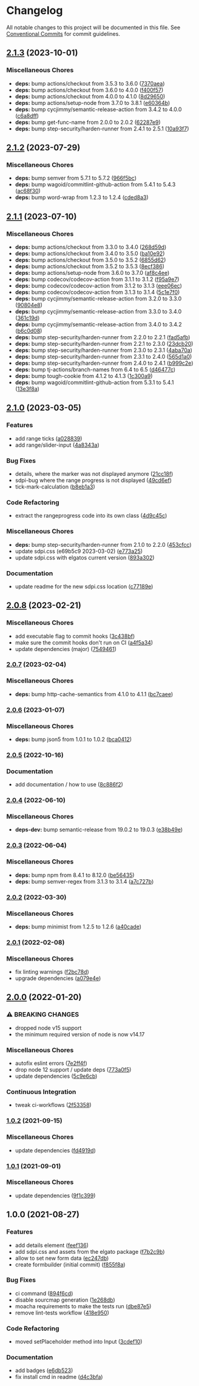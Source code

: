 # Changelog

All notable changes to this project will be documented in this file. See
[Conventional Commits](https://conventionalcommits.org) for commit guidelines.

## [2.1.3](https://github.com/rweich/streamdeck-formbuilder/compare/v2.1.2...v2.1.3) (2023-10-01)


### Miscellaneous Chores

* **deps:** bump actions/checkout from 3.5.3 to 3.6.0 ([7370aea](https://github.com/rweich/streamdeck-formbuilder/commit/7370aeaf2ac29b7009436e2afe598dbac2a0dda9))
* **deps:** bump actions/checkout from 3.6.0 to 4.0.0 ([f400f57](https://github.com/rweich/streamdeck-formbuilder/commit/f400f5766c5c4df5e3273c450e9068c29a5e081f))
* **deps:** bump actions/checkout from 4.0.0 to 4.1.0 ([8d29650](https://github.com/rweich/streamdeck-formbuilder/commit/8d296505c2a434429307ece888c8ca0c38d95df5))
* **deps:** bump actions/setup-node from 3.7.0 to 3.8.1 ([e60364b](https://github.com/rweich/streamdeck-formbuilder/commit/e60364be8d7a03ae2cdc0bb5d06c39a1315303fe))
* **deps:** bump cycjimmy/semantic-release-action from 3.4.2 to 4.0.0 ([c6a8dff](https://github.com/rweich/streamdeck-formbuilder/commit/c6a8dff45611611bc30efe49194762667b7e27a1))
* **deps:** bump get-func-name from 2.0.0 to 2.0.2 ([62287e9](https://github.com/rweich/streamdeck-formbuilder/commit/62287e9081959da284f6b41fb82df54414d8f7a7))
* **deps:** bump step-security/harden-runner from 2.4.1 to 2.5.1 ([10a93f7](https://github.com/rweich/streamdeck-formbuilder/commit/10a93f7c0beedc96630d49f586c92cc5c9e01a92))

## [2.1.2](https://github.com/rweich/streamdeck-formbuilder/compare/v2.1.1...v2.1.2) (2023-07-29)


### Miscellaneous Chores

* **deps:** bump semver from 5.7.1 to 5.7.2 ([966f5bc](https://github.com/rweich/streamdeck-formbuilder/commit/966f5bc16f3c3bbc82b499fab792bb72ac83c714))
* **deps:** bump wagoid/commitlint-github-action from 5.4.1 to 5.4.3 ([ac68f30](https://github.com/rweich/streamdeck-formbuilder/commit/ac68f30bf50dd0b90be5c8ff129bf06b3f56f169))
* **deps:** bump word-wrap from 1.2.3 to 1.2.4 ([cded8a3](https://github.com/rweich/streamdeck-formbuilder/commit/cded8a371ba1c0f6605924dc5433209f0aba80fd))

## [2.1.1](https://github.com/rweich/streamdeck-formbuilder/compare/v2.1.0...v2.1.1) (2023-07-10)


### Miscellaneous Chores

* **deps:** bump actions/checkout from 3.3.0 to 3.4.0 ([268d59d](https://github.com/rweich/streamdeck-formbuilder/commit/268d59d61017b53d1b91fb9d420db1c0eca1d827))
* **deps:** bump actions/checkout from 3.4.0 to 3.5.0 ([ba10e92](https://github.com/rweich/streamdeck-formbuilder/commit/ba10e92d2899bb2b54808487598d3629d513e870))
* **deps:** bump actions/checkout from 3.5.0 to 3.5.2 ([6855d62](https://github.com/rweich/streamdeck-formbuilder/commit/6855d62b00b740f90e678375890243d6283709d4))
* **deps:** bump actions/checkout from 3.5.2 to 3.5.3 ([8ecf386](https://github.com/rweich/streamdeck-formbuilder/commit/8ecf3863f2bebaa1dbb95e4b5de540173cbe04f1))
* **deps:** bump actions/setup-node from 3.6.0 to 3.7.0 ([af8c4ee](https://github.com/rweich/streamdeck-formbuilder/commit/af8c4ee579470c47ff8e38476ac4c64c583bb7fc))
* **deps:** bump codecov/codecov-action from 3.1.1 to 3.1.2 ([f95a9e7](https://github.com/rweich/streamdeck-formbuilder/commit/f95a9e7719fa0f56985a1d210b19c14c669a2065))
* **deps:** bump codecov/codecov-action from 3.1.2 to 3.1.3 ([eee06ec](https://github.com/rweich/streamdeck-formbuilder/commit/eee06ec4da97cb21c6bca5b0b1ff31aa1b5de14c))
* **deps:** bump codecov/codecov-action from 3.1.3 to 3.1.4 ([5c1e7f0](https://github.com/rweich/streamdeck-formbuilder/commit/5c1e7f0c58b1569fbe29866662f9c5e5f61c2770))
* **deps:** bump cycjimmy/semantic-release-action from 3.2.0 to 3.3.0 ([90804e8](https://github.com/rweich/streamdeck-formbuilder/commit/90804e853c59f5c69bbeb836b9cbd09d72045701))
* **deps:** bump cycjimmy/semantic-release-action from 3.3.0 to 3.4.0 ([361c19d](https://github.com/rweich/streamdeck-formbuilder/commit/361c19dddf36bfe8332152064fed57d95035bc2c))
* **deps:** bump cycjimmy/semantic-release-action from 3.4.0 to 3.4.2 ([b6c0d08](https://github.com/rweich/streamdeck-formbuilder/commit/b6c0d089cef675360ae23564534c207ea4c58f2b))
* **deps:** bump step-security/harden-runner from 2.2.0 to 2.2.1 ([fad5afb](https://github.com/rweich/streamdeck-formbuilder/commit/fad5afb9aa365254e4a077a529921af8e51a9763))
* **deps:** bump step-security/harden-runner from 2.2.1 to 2.3.0 ([23dcb20](https://github.com/rweich/streamdeck-formbuilder/commit/23dcb2037b7b9273631c1b2be98bfa8e958b350e))
* **deps:** bump step-security/harden-runner from 2.3.0 to 2.3.1 ([4aba70a](https://github.com/rweich/streamdeck-formbuilder/commit/4aba70a36767bfafcbe8e6430ba665d3e567524d))
* **deps:** bump step-security/harden-runner from 2.3.1 to 2.4.0 ([565d1a0](https://github.com/rweich/streamdeck-formbuilder/commit/565d1a06250f6909225ce7ca0ecdb330aa33ee82))
* **deps:** bump step-security/harden-runner from 2.4.0 to 2.4.1 ([b999c2e](https://github.com/rweich/streamdeck-formbuilder/commit/b999c2e79aba0faad7f396f822e1563d699f7a32))
* **deps:** bump tj-actions/branch-names from 6.4 to 6.5 ([d46477c](https://github.com/rweich/streamdeck-formbuilder/commit/d46477ca587a6614912b8b10d4efbeb916b1b517))
* **deps:** bump tough-cookie from 4.1.2 to 4.1.3 ([1c300a9](https://github.com/rweich/streamdeck-formbuilder/commit/1c300a952b9feec369da4b19b2773c51d8ff9e17))
* **deps:** bump wagoid/commitlint-github-action from 5.3.1 to 5.4.1 ([13e3f8a](https://github.com/rweich/streamdeck-formbuilder/commit/13e3f8aa0b5d080a69557138e642f2a0b0b1c676))

## [2.1.0](https://github.com/rweich/streamdeck-formbuilder/compare/v2.0.8...v2.1.0) (2023-03-05)


### Features

* add range ticks ([a028839](https://github.com/rweich/streamdeck-formbuilder/commit/a028839d2f698ed86ae4081f6b12ef76564076c0))
* add range/slider-input ([4a8343a](https://github.com/rweich/streamdeck-formbuilder/commit/4a8343adb5b98efde120b137c70b52717728e70a))


### Bug Fixes

* details, where the marker was not displayed anymore ([21cc18f](https://github.com/rweich/streamdeck-formbuilder/commit/21cc18f3dc6be0bb7f7c040a1c047ccce83ad332))
* sdpi-bug where the range progress is not displayed ([49cd6ef](https://github.com/rweich/streamdeck-formbuilder/commit/49cd6efaed723a47b9c563231b2618c4f6270180))
* tick-mark-calculation ([b8eb1a3](https://github.com/rweich/streamdeck-formbuilder/commit/b8eb1a3cc88383a9c7a15108f0bb4c61bb8b6efa))


### Code Refactoring

* extract the rangeprogress code into its own class ([4d9c45c](https://github.com/rweich/streamdeck-formbuilder/commit/4d9c45caaa2ef580e5b1a67b91004df5edd6751b))


### Miscellaneous Chores

* **deps:** bump step-security/harden-runner from 2.1.0 to 2.2.0 ([453cfcc](https://github.com/rweich/streamdeck-formbuilder/commit/453cfccb044ae55bee9ae873e43b1bba75493884))
* update sdpi.css (e69b5c9 2023-03-02) ([e773a25](https://github.com/rweich/streamdeck-formbuilder/commit/e773a25b798a9e87c257893e49614e6dabd4c06e))
* update sdpi.css with elgatos current version ([893a302](https://github.com/rweich/streamdeck-formbuilder/commit/893a3029efb60d5d8c8fb2be6d743958ea6ab908))


### Documentation

* update readme for the new sdpi.css location ([c77189e](https://github.com/rweich/streamdeck-formbuilder/commit/c77189e2ade77ce781ed461c8dfcb956228809bb))

## [2.0.8](https://github.com/rweich/streamdeck-formbuilder/compare/v2.0.7...v2.0.8) (2023-02-21)


### Miscellaneous Chores

* add executable flag to commit hooks ([3c438bf](https://github.com/rweich/streamdeck-formbuilder/commit/3c438bf3145f725370beb00d9dda322b337a5241))
* make sure the commit hooks don't run on CI ([a4f5a34](https://github.com/rweich/streamdeck-formbuilder/commit/a4f5a344556384d418044512e1379cc0ee6cd2da))
* update dependencies (major) ([7549461](https://github.com/rweich/streamdeck-formbuilder/commit/75494612d89a8c68a030fe1b0bb839d4d0e8c60d))

### [2.0.7](https://github.com/rweich/streamdeck-formbuilder/compare/v2.0.6...v2.0.7) (2023-02-04)


### Miscellaneous Chores

* **deps:** bump http-cache-semantics from 4.1.0 to 4.1.1 ([bc7caee](https://github.com/rweich/streamdeck-formbuilder/commit/bc7caee7e0f1c7bcf6b5d72f7982292808564ef6))

### [2.0.6](https://github.com/rweich/streamdeck-formbuilder/compare/v2.0.5...v2.0.6) (2023-01-07)


### Miscellaneous Chores

* **deps:** bump json5 from 1.0.1 to 1.0.2 ([bca0412](https://github.com/rweich/streamdeck-formbuilder/commit/bca0412a7fcffd8052860b9560b2d0cc36e5566c))

### [2.0.5](https://github.com/rweich/streamdeck-formbuilder/compare/v2.0.4...v2.0.5) (2022-10-16)


### Documentation

* add documentation / how to use ([8c886f2](https://github.com/rweich/streamdeck-formbuilder/commit/8c886f2f4429aa851c499b80e17637a9976ee135))

### [2.0.4](https://github.com/rweich/streamdeck-formbuilder/compare/v2.0.3...v2.0.4) (2022-06-10)


### Miscellaneous Chores

* **deps-dev:** bump semantic-release from 19.0.2 to 19.0.3 ([e38b49e](https://github.com/rweich/streamdeck-formbuilder/commit/e38b49e1d2da57aba6aad9bbc8b69d40dd532972))

### [2.0.3](https://github.com/rweich/streamdeck-formbuilder/compare/v2.0.2...v2.0.3) (2022-06-04)


### Miscellaneous Chores

* **deps:** bump npm from 8.4.1 to 8.12.0 ([be56435](https://github.com/rweich/streamdeck-formbuilder/commit/be564353336f6f95eeb0383a108dea61b2973932))
* **deps:** bump semver-regex from 3.1.3 to 3.1.4 ([a7c727b](https://github.com/rweich/streamdeck-formbuilder/commit/a7c727b1097ae84e2a5f1473de0ae63a4dafee36))

### [2.0.2](https://github.com/rweich/streamdeck-formbuilder/compare/v2.0.1...v2.0.2) (2022-03-30)


### Miscellaneous Chores

* **deps:** bump minimist from 1.2.5 to 1.2.6 ([a40cade](https://github.com/rweich/streamdeck-formbuilder/commit/a40cade4955a8d0a0b0552861433e4ac19668dbc))

### [2.0.1](https://github.com/rweich/streamdeck-formbuilder/compare/v2.0.0...v2.0.1) (2022-02-08)


### Miscellaneous Chores

* fix linting warnings ([f2bc78d](https://github.com/rweich/streamdeck-formbuilder/commit/f2bc78d787fbbd7555e81ea6b54c74f9b6a101c9))
* upgrade dependencies ([a079e4e](https://github.com/rweich/streamdeck-formbuilder/commit/a079e4e1e39bd141045b4998ec668ca42fed7680))

## [2.0.0](https://github.com/rweich/streamdeck-formbuilder/compare/v1.0.2...v2.0.0) (2022-01-20)


### ⚠ BREAKING CHANGES

* dropped node v15 support
* the minimum required version of node is now v14.17

### Miscellaneous Chores

* autofix eslint errors ([7e2ff4f](https://github.com/rweich/streamdeck-formbuilder/commit/7e2ff4f2d0b14285356a935e0161236a3d0f5813))
* drop node 12 support / update deps ([773a0f5](https://github.com/rweich/streamdeck-formbuilder/commit/773a0f5fc6d06691736393444b49415c96622da8))
* update dependencies ([5c9e6cb](https://github.com/rweich/streamdeck-formbuilder/commit/5c9e6cb52385ca1e2d2708b7e7fc7dadc2a379b4))


### Continuous Integration

* tweak ci-workflows ([2f53358](https://github.com/rweich/streamdeck-formbuilder/commit/2f53358fa19ff21ff856895b5d52e1c44c06b549))

### [1.0.2](https://github.com/rweich/streamdeck-formbuilder/compare/v1.0.1...v1.0.2) (2021-09-15)


### Miscellaneous Chores

* update dependencies ([fd4919d](https://github.com/rweich/streamdeck-formbuilder/commit/fd4919d9574fbe70760f64c54a6aa7036abab99e))

### [1.0.1](https://github.com/rweich/streamdeck-formbuilder/compare/v1.0.0...v1.0.1) (2021-09-01)


### Miscellaneous Chores

* update dependencies ([9f1c399](https://github.com/rweich/streamdeck-formbuilder/commit/9f1c3999df1b8cf74c94c484d1e642aa4ac70788))

## 1.0.0 (2021-08-27)


### Features

* add details element ([feef136](https://github.com/rweich/streamdeck-formbuilder/commit/feef1363340d1beb227113830f00f2c317bd43ee))
* add sdpi.css and assets from the elgato package ([f7b2c9b](https://github.com/rweich/streamdeck-formbuilder/commit/f7b2c9b0c7a7421be6355430ce99bef5c6c81f0b))
* allow to set new form data ([ec247db](https://github.com/rweich/streamdeck-formbuilder/commit/ec247db151261ca51cda3d10cbd364aaf17468bc))
* create formbuilder (initial commit) ([f855f8a](https://github.com/rweich/streamdeck-formbuilder/commit/f855f8aff8485c6bcf9c69ae3cbdfc613c1d30cd))


### Bug Fixes

* ci command ([894f6cd](https://github.com/rweich/streamdeck-formbuilder/commit/894f6cda7f8c8aa961bf7e5c79c3e510d41c27c6))
* disable sourcmap generation ([1e268db](https://github.com/rweich/streamdeck-formbuilder/commit/1e268db719fb831b7344d12c88505d761a761bf0))
* moacha requirements to make the tests run ([dbe87e5](https://github.com/rweich/streamdeck-formbuilder/commit/dbe87e53de38305f339f8016adb0346caeca3f51))
* remove lint-tests workflow ([418e950](https://github.com/rweich/streamdeck-formbuilder/commit/418e9506a18448b63d51431c999d38743329b451))


### Code Refactoring

* moved setPlaceholder method into Input ([3cdef10](https://github.com/rweich/streamdeck-formbuilder/commit/3cdef1094e8b05598437c1f447f24c2b62d3cca7))


### Documentation

* add badges ([e6db523](https://github.com/rweich/streamdeck-formbuilder/commit/e6db523262bd7111c54d6259624c93d67da02b6a))
* fix install cmd in readme ([d4c3bfa](https://github.com/rweich/streamdeck-formbuilder/commit/d4c3bfaaa8fda9a743fbd8c75456876f87a56bb9))

